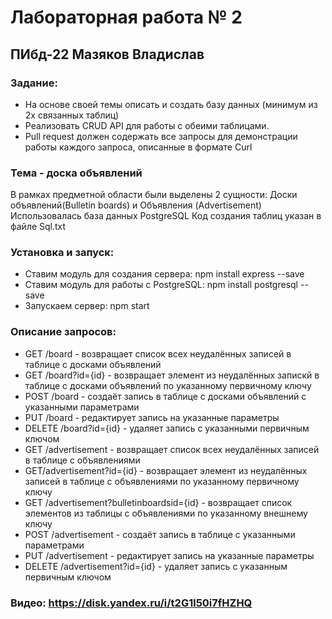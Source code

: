 # Лабораторная работа № 2
## ПИбд-22 Мазяков Владислав
### Задание:
* На основе своей темы описать и создать базу данных (минимум из 2х связанных таблиц)
* Реализовать CRUD API для работы с обеими таблицами.
* Pull request должен содержать все запросы для демонстрации работы каждого запроса, описанные в формате Curl

### Тема - доска объявлений
В рамках предметной области были выделены 2 сущности: Доски объявлений(Bulletin boards) и Объявления (Advertisement) Использовалась база данных PostgreSQL Код создания таблиц указан в файле Sql.txt

### Установка и запуск:
* Ставим модуль для создания сервера: npm install express --save
* Ставим модуль для работы с PostgreSQL: npm install postgresql --save
* Запускаем сервер: npm start

### Описание запросов:
* GET /board - возвращает список всех неудалённых записей в таблице с досками объявлений
* GET /board?id={id} - возвращает элемент из неудалённых запискй в таблице с досками объявлений по указанному первичному ключу
* POST /board - создаёт запись в таблице с досками объявлений с указанными параметрами
* PUT /board - редактирует запись на указанные параметры
* DELETE /board?id={id} - удаляет запись с указанными первичным ключом
* GET /advertisement - возвращает список всех неудалённых записей в таблице с объявлениями
* GET/advertisement?id={id} - возвращает элемент из неудалённых записей в таблице с объявлениями по указанному первичному ключу
* GET /advertisement?bulletinboardsid={id} - возвращает список элементов из таблицы с объявлениями по указанному внешнему ключу
* POST /advertisement - создаёт запись в таблице с указанными параметрами
* PUT /advertisement - редактирует запись на указанные параметры
* DELETE /advertisement?id={id} - удаляет запись с указанным первичным ключом
### Видео: https://disk.yandex.ru/i/t2G1l50i7fHZHQ
